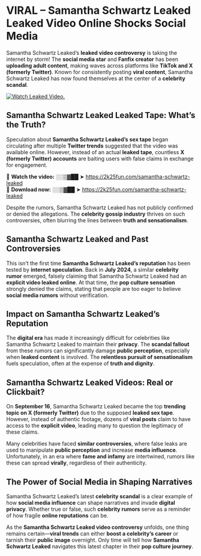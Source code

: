 # VIRAL – Samantha Schwartz Leaked Leaked Video Online Shocks Social Media 

Samantha Schwartz Leaked’s **leaked video controversy** is taking the internet by storm! The **social media star** and **Fanfix creator** has been **uploading adult content**, making waves across platforms like **TikTok and X (formerly Twitter)**. Known for consistently posting **viral content**, Samantha Schwartz Leaked has now found themselves at the center of a **celebrity scandal**.  

[![Watch Leaked Video.](https://miro.medium.com/v2/resize:fit:828/format:webp/1*cilzJN44JGOrTw9NJCrNHA.gif "Watch Leaked Video")](https://2k25fun.com/samantha-schwartz-leaked)

## **Samantha Schwartz Leaked Leaked Tape: What’s the Truth?**  
Speculation about **Samantha Schwartz Leaked’s sex tape** began circulating after multiple **Twitter trends** suggested that the video was available online. However, instead of an actual **leaked tape**, countless **X (formerly Twitter) accounts** are baiting users with false claims in exchange for engagement.  

🔹 **Watch the video:** ░░▒▓██ ➤ https://2k25fun.com/samantha-schwartz-leaked  
🔹 **Download now:** ░░▒▓██ ➤ https://2k25fun.com/samantha-schwartz-leaked  

Despite the rumors, Samantha Schwartz Leaked has not publicly confirmed or denied the allegations. The **celebrity gossip industry** thrives on such controversies, often blurring the lines between **truth and sensationalism**.  

## **Samantha Schwartz Leaked and Past Controversies**  
This isn’t the first time **Samantha Schwartz Leaked’s reputation** has been tested by **internet speculation**. Back in **July 2024**, a similar **celebrity rumor** emerged, falsely claiming that Samantha Schwartz Leaked had an **explicit video leaked online**. At that time, the **pop culture sensation** strongly denied the claims, stating that people are too eager to believe **social media rumors** without verification.  

## **Impact on Samantha Schwartz Leaked’s Reputation**  
The **digital era** has made it increasingly difficult for celebrities like Samantha Schwartz Leaked to maintain their **privacy**. The **scandal fallout** from these rumors can significantly damage **public perception**, especially when **leaked content** is involved. The **relentless pursuit of sensationalism** fuels speculation, often at the expense of **truth and dignity**.  

## **Samantha Schwartz Leaked Videos: Real or Clickbait?**  
On **September 16**, Samantha Schwartz Leaked became the top **trending topic on X (formerly Twitter)** due to the supposed **leaked sex tape**. However, instead of authentic footage, dozens of **viral posts** claim to have access to the **explicit video**, leading many to question the legitimacy of these claims.  

Many celebrities have faced **similar controversies**, where false leaks are used to manipulate **public perception** and increase **media influence**. Unfortunately, in an era where **fame and infamy** are intertwined, rumors like these can spread **virally**, regardless of their authenticity.  

## **The Power of Social Media in Shaping Narratives**  
Samantha Schwartz Leaked’s latest **celebrity scandal** is a clear example of how **social media influence** can shape narratives and invade **digital privacy**. Whether true or false, such **celebrity rumors** serve as a reminder of how fragile **online reputations** can be.  

As the **Samantha Schwartz Leaked video controversy** unfolds, one thing remains certain—**viral trends** can either **boost a celebrity’s career** or tarnish their **public image** overnight. Only time will tell how **Samantha Schwartz Leaked** navigates this latest chapter in their **pop culture journey**. 